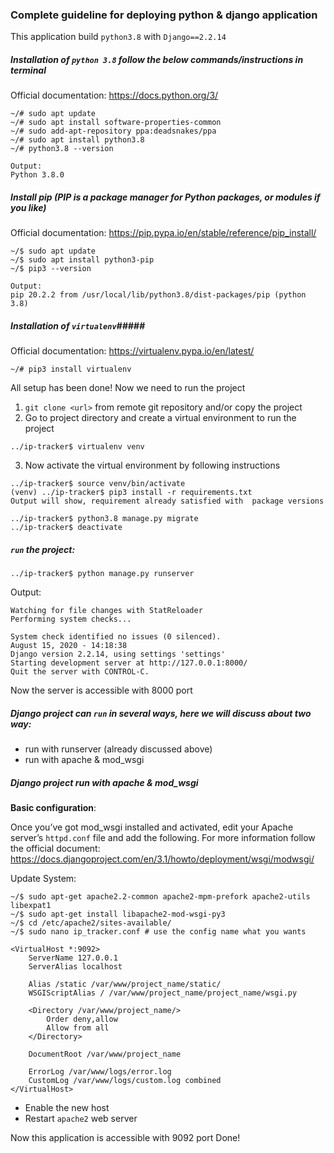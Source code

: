 ### Complete guideline for deploying python & django application ###

This application build ```python3.8``` with ```Django==2.2.14```
  
##### Installation of ```python 3.8``` follow the below commands/instructions in terminal #####

Official documentation: https://docs.python.org/3/

```
~/# sudo apt update
~/# sudo apt install software-properties-common
~/# sudo add-apt-repository ppa:deadsnakes/ppa
~/# sudo apt install python3.8
~/# python3.8 --version

Output:
Python 3.8.0
````

##### Install pip (PIP is a package manager for Python packages, or modules if you like) #####
Official documentation: https://pip.pypa.io/en/stable/reference/pip_install/

```
~/$ sudo apt update
~/$ sudo apt install python3-pip
~/$ pip3 --version

Output:
pip 20.2.2 from /usr/local/lib/python3.8/dist-packages/pip (python 3.8)
```

##### Installation of ```virtualenv```#####
 
Official documentation: https://virtualenv.pypa.io/en/latest/

```
~/# pip3 install virtualenv
```

All setup has been done! Now we need to run the project
1. ```git clone <url>``` from remote git repository and/or copy the project
2. Go to project directory and create a virtual environment to run the project

```
../ip-tracker$ virtualenv venv
```

3. Now activate the virtual environment by following instructions 

```
../ip-tracker$ source venv/bin/activate 
(venv) ../ip-tracker$ pip3 install -r requirements.txt
Output will show, requirement already satisfied with  package versions

../ip-tracker$ python3.8 manage.py migrate
../ip-tracker$ deactivate 
``` 

##### ```run``` the project: #####
```
../ip-tracker$ python manage.py runserver
```

Output:

```
Watching for file changes with StatReloader
Performing system checks...

System check identified no issues (0 silenced).
August 15, 2020 - 14:18:38
Django version 2.2.14, using settings 'settings'
Starting development server at http://127.0.0.1:8000/
Quit the server with CONTROL-C.
```
Now the server is accessible with 8000 port

##### Django project can ```run``` in several ways, here we will discuss about two way: #####
* run with runserver (already discussed above)
* run with apache & mod_wsgi

##### Django project run with apache & mod_wsgi #####
**Basic configuration**:

Once you’ve got mod_wsgi installed and activated, edit your Apache server’s ```httpd.conf``` file and add the following. For more information follow the official document: https://docs.djangoproject.com/en/3.1/howto/deployment/wsgi/modwsgi/

Update System:

```
~/$ sudo apt-get apache2.2-common apache2-mpm-prefork apache2-utils libexpat1
~/$ sudo apt-get install libapache2-mod-wsgi-py3
~/$ cd /etc/apache2/sites-available/
~/$ sudo nano ip_tracker.conf # use the config name what you wants
``` 
```
<VirtualHost *:9092>
    ServerName 127.0.0.1
    ServerAlias localhost

    Alias /static /var/www/project_name/static/
    WSGIScriptAlias / /var/www/project_name/project_name/wsgi.py

    <Directory /var/www/project_name/>
        Order deny,allow
        Allow from all
    </Directory>

    DocumentRoot /var/www/project_name
    
    ErrorLog /var/www/logs/error.log
    CustomLog /var/www/logs/custom.log combined
</VirtualHost>
```

* Enable the new host
* Restart ```apache2``` web server

Now this application is accessible with 9092 port 
Done! 